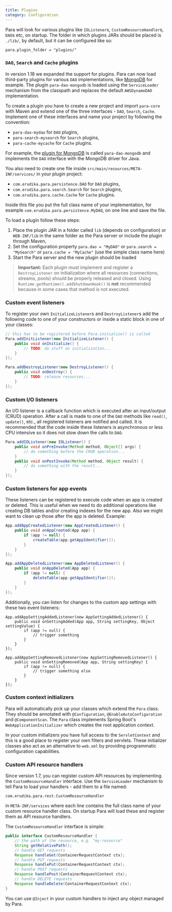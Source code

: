 ```yaml
---
title: Plugins
category: Configuration
---
```


Para will look for various plugins like `IOListener`s, `CustomResourceHandler`s, `DAO`s etc, on startup.
The folder in which plugins JARs should be placed is `./lib/`, by default, but it can be configured like so:
```
para.plugin_folder = "plugins/"
```

### `DAO`, `Search` and `Cache` plugins

In version 1.18 we expanded the support for plugins. Para can now load third-party plugins for various `DAO`
implementations, like [MongoDB](https://github.com/Erudika/para-dao-mongodb) for example. The plugin `para-dao-mongodb`
is loaded using the `ServiceLoader` mechanism from the classpath and replaces the default `AWSDynamoDAO` implementation.

To create a plugin you have to create a new project and import `para-core` with Maven and extend one of the three
interfaces - `DAO`, `Search`, `Cache`. Implement one of these interfaces and name your project by following the
convention:

- `para-dao-mydao` for `DAO` plugins,
- `para-search-mysearch` for `Search` plugins,
- `para-cache-mycache` for `Cache` plugins.

For example, the [plugin for MongoDB](https://github.com/Erudika/para-dao-mongodb) is called `para-dao-mongodb` and
implements the `DAO` interface with the MongoDB driver for Java.

You also need to create one file inside `src/main/resources/META-INF/services/` in your plugin project:

- `com.erudika.para.persistence.DAO` for `DAO` plugins,
- `com.erudika.para.search.Search` for `Search` plugins,
- `com.erudika.para.cache.Cache` for `Cache` plugins.

Inside this file you put the full class name of your implementation, for example `com.erudika.para.persistence.MyDAO`,
on one line and save the file.

To load a plugin follow these steps:

1. Place the plugin JAR in a folder called `lib` (depends on configuration) or `WEB-INF/lib` in the same folder
as the Para server or include the plugin through Maven,
2. Set the configuration property `para.dao = "MyDAO"` or `para.search = "MySearch"` or `para.cache = "MyCache"`
(use the simple class name here)
3. Start the Para server and the new plugin should be loaded

> **Important:** Each plugin must implement and register a `DestroyListener` on initialization where all resources
(connections, streams, pools) should be properly released and closed. Using `Runtime.getRuntime().addShutdownHook()` is
**not** recommended because in some cases that method is not executed.

### Custom event listeners

To register your own `InitializeListener`s and `DestroyListener`s add the following code to one of your constructors
or inside a static block in one of your classes:

```java
// this has to be registered before Para.initialize() is called
Para.addInitListener(new InitializeListener() {
	public void onInitialize() {
		// TODO: do stuff on initialization...
	}
});

Para.addDestroyListener(new DestroyListener() {
	public void onDestroy() {
		// TODO: release resources...
	}
});
```
### Custom I/O listeners

An I/O listener is a callback function which is executed after an input/output (CRUD) operation. After a call is made to
one of the `DAO` methods like `read()`, `update()`, etc., all registered listeners are notified and called.
It is recommended that the code inside these listeners is asynchronous or less CPU intensive so it does not slow down
the calls to `DAO`.

```java
Para.addIOListener(new IOListener() {
	public void onPreInvoke(Method method, Object[] args) {
		// do something before the CRUD operation...
	}
	public void onPostInvoke(Method method, Object result) {
		// do something with the result...
	}
});
```

### Custom listeners for app events

These listeners can be registered to execute code when an app is created or deleted. This is useful when we need to
do additional operations like creating DB tables and/or creating indexes for the new app. Also we might want to clean up
those after the app is deleted. Example:

```java
App.addAppCreatedListener(new AppCreatedListener() {
	public void onAppCreated(App app) {
		if (app != null) {
			createTable(app.getAppIdentifier());
		}
	}
});

App.addAppDeletedListener(new AppDeletedListener() {
	public void onAppDeleted(App app) {
		if (app != null) {
			deleteTable(app.getAppIdentifier());
		}
	}
});
```
Additionally, you can listen for changes to the custom app settings with these two event listeners:
```
App.addAppSettingAddedListener(new AppSettingAddedListener() {
	public void onSettingAdded(App app, String settingKey, Object settingValue) {
		if (app != null) {
			// trigger something
		}
	}
});

App.addAppSettingRemovedListener(new AppSettingRemovedListener() {
	public void onSettingRemoved(App app, String settingKey) {
		if (app != null) {
			// trigger something else
		}
	}
});
```

### Custom context initializers

Para will automatically pick up your classes which extend the `Para` class. They should be annotated
with `@Configuration`, `@EnableAutoConfiguration` and `@ComponentScan`. The `Para` class implements Spring Boot's
`WebApplicationInitializer` which creates the root application context.

In your custom initializers you have full access to the `ServletContext` and this is a good place to register
your own filters and servlets. These initializer classes also act as an alternative to
`web.xml` by providing programmatic configuration capabilities.

### Custom API resource handlers

Since version 1.7, you can register custom API resources by implementing the `CustomResourceHandler` interface.
Use the `ServiceLoader` mechanism to tell Para to load your handlers - add them to a file named:
```
com.erudika.para.rest.CustomResourceHandler
```
in `META-INF/services` where each line contains the full class name
of your custom resource handler class. On startup Para will load these and register them as API resource handlers.

The `CustomResourceHandler` interface is simple:

```java
public interface CustomResourceHandler {
	// the path of the resource, e.g. "my-resource"
	String getRelativePath();
	// handle GET requests
	Response handleGet(ContainerRequestContext ctx);
	// handle PUT requests
	Response handlePut(ContainerRequestContext ctx);
	// handle POST requests
	Response handlePost(ContainerRequestContext ctx);
	// handle DELETE requests
	Response handleDelete(ContainerRequestContext ctx);
}
```

You can use `@Inject` in your custom handlers to inject any object managed by Para.
